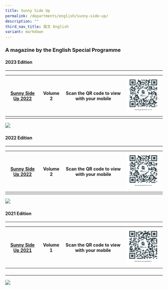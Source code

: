```yaml
---
title: Sunny Side Up
permalink: /departments/english/sunny-side-up/
description: ""
third_nav_title: 英文 English
variant: markdown
---
```

### A magazine by the English Special Programme

#### 2023 Edition
------------

| [Sunny Side Up 2022](https://go.gov.sg/sunnysideup2022) |  Volume 2| Scan the QR code to view with your mobile  |  ![](/images/Departments/English/Sunny%20Side%20Up/gogovsgsunnysideup2022200by217.png) |
| -------- | -------- |  -------- |  -------- |
|   |   |   |   |

![](https://www.taonan.moe.edu.sg/images/img002.jpeg)

#### 2022 Edition
------------

| [Sunny Side Up 2022](https://go.gov.sg/sunnysideup2022) |  Volume 2| Scan the QR code to view with your mobile  |  ![](/images/Departments/English/Sunny%20Side%20Up/gogovsgsunnysideup2022200by217.png) |
| -------- | -------- |  -------- |  -------- |
|   |   |   |   |

![](https://www.taonan.moe.edu.sg/images/img002.jpeg)

#### 2021 Edition
------------

| [Sunny Side Up 2021](https://go.gov.sg/sunnysideup2021) | Volume 1 |  Scan the QR code to view with your mobile  | ![](/images/Departments/English/Sunny%20Side%20Up/gogovsgsunnysideup2021200by217.png)  |
| -------- | -------- |  -------- |  -------- |
|   |   |   |   |

![](https://www.taonan.moe.edu.sg/images/img001.jpeg)